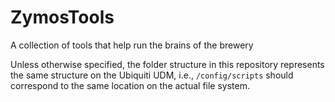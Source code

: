 # ZymosTools
A collection of tools that help run the brains of the brewery

Unless otherwise specified, the folder structure in this repository represents the same structure on the Ubiquiti UDM, i.e., `/config/scripts` should correspond to the same location on the actual file system.
